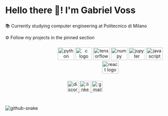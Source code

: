 <h1 align="left">Hello there 👋! I'm Gabriel Voss</h1>

###

<p align="left"> 📚 Currently studying computer engineering at Politecnico di Milano</p>
<p align="left"> ⚙️ Follow my projects in the pinned section</p>

###

###
<!--<dl><dd><dl><dd><dl><dd><dl><dd>
<img align="right" height="120" src="https://github.com/voss01/voss01/blob/main/8lmO.gif"  />
</dd></dl></dd></dl></dd></dl></dd></dl>-->


###
<dl><dd><dl><dd><dl><dd><dl><dd>
<div align="center">
  <img src="https://cdn.jsdelivr.net/gh/devicons/devicon/icons/python/python-original.svg" height="40" width="52" alt="python logo"  />
  <img src="https://cdn.jsdelivr.net/gh/devicons/devicon/icons/c/c-original.svg" height="40" width="52" alt="c logo"  />
  <img src="https://cdn.jsdelivr.net/gh/devicons/devicon/icons/tensorflow/tensorflow-original.svg" height="40" width="52" alt="tensorflow logo"  />
  <img src="https://cdn.jsdelivr.net/gh/devicons/devicon/icons/numpy/numpy-original.svg" height="40" width="52" alt="numpy logo"  />
  <img src="https://cdn.jsdelivr.net/gh/devicons/devicon/icons/jupyter/jupyter-original.svg" height="40" width="52" alt="jupyter logo"  />
  <img src="https://cdn.jsdelivr.net/gh/devicons/devicon/icons/javascript/javascript-original.svg" height="40" width="52" alt="javascript logo"  />
  <img src="https://cdn.jsdelivr.net/gh/devicons/devicon/icons/react/react-original.svg" height="40" width="52" alt="react logo"  />
</div>
</dd></dl></dd></dl></dd></dl></dd></dl>

###

<div align="center">
  <a href="https://discordapp.com/users/Voss#9265" target="_blank">
    <img src="https://img.shields.io/static/v1?message=Discord&logo=discord&label=&color=7289DA&logoColor=white&labelColor=&style=for-the-badge" height="35" alt="discord logo"  />
  </a>
  <a href="https://www.linkedin.com/in/gabriel-voss-256501181/?originalSubdomain=it" target="_blank">
    <img src="https://img.shields.io/static/v1?message=LinkedIn&logo=linkedin&label=&color=0077B5&logoColor=white&labelColor=&style=for-the-badge" height="35" alt="linkedin logo"  />
  </a>
  <a href="https://accounts.google.com/ServiceLogin?service=mail&passive=true&Email=example@domain.com&continue=https://mail.google.com/mail/u/example@domain.com/?view=cm%26fs=1%26to=voss.git@gmail.com%26su=GITMAIL%26body=Hi...%26bcc=voss.git@gmail.com" target="_blank">
    <img src="https://img.shields.io/static/v1?message=Gmail&logo=gmail&label=send&color=D14836&logoColor=white&labelColor=&style=for-the-badge" height="35" alt="gmail logo"  />
  </a>
</div>

###

<br clear="both">
<picture>
  <source media="(prefers-color-scheme: dark)" srcset="https://raw.githubusercontent.com/voss01/voss01/output/github-contribution-grid-snake-dark.svg" />
  <source media="(prefers-color-scheme: light)" srcset="https://raw.githubusercontent.com/voss01/voss01/output/github-contribution-grid-snake-dark.svg" />
  <img alt="github-snake" src="github-snake.svg" />
</picture>



###


